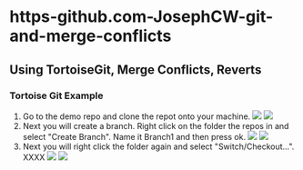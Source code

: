 # https-github.com-JosephCW-git-and-merge-conflicts
## Using TortoiseGit, Merge Conflicts, Reverts
### Tortoise Git Example
1. Go to the demo repo and clone the repot onto your machine. 
![](https://github.com/JosephCW/https-github.com-JosephCW-git-and-merge-conflicts/blob/master/resources/TG1.png")
![](https://github.com/JosephCW/https-github.com-JosephCW-git-and-merge-conflicts/blob/master/resources/TG2.png")
2. Next you will create a branch. Right click on the folder the repos in and select "Create Branch". Name it Branch1 and then press ok.
![](https://github.com/JosephCW/https-github.com-JosephCW-git-and-merge-conflicts/blob/master/resources/TG3.png")
![](https://github.com/JosephCW/https-github.com-JosephCW-git-and-merge-conflicts/blob/master/resources/TG4.png")
3. Next you will right click the folder again and select "Switch/Checkout...". XXXX
![](https://github.com/JosephCW/https-github.com-JosephCW-git-and-merge-conflicts/blob/master/resources/TG4.png")
![](https://github.com/JosephCW/https-github.com-JosephCW-git-and-merge-conflicts/blob/master/resources/TG4.png")
